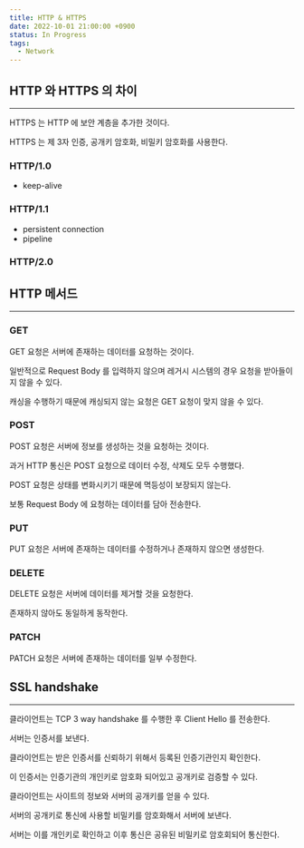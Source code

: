 ```yaml
---
title: HTTP & HTTPS
date: 2022-10-01 21:00:00 +0900
status: In Progress
tags:
  - Network
---
```


## HTTP 와 HTTPS 의 차이

---

HTTPS 는 HTTP 에 보안 계층을 추가한 것이다.

HTTPS 는 제 3자 인증, 공개키 암호화, 비밀키 암호화를 사용한다.

### HTTP/1.0

- keep-alive

### HTTP/1.1

- persistent connection
- pipeline

### HTTP/2.0

## HTTP 메서드

---

### GET

GET 요청은 서버에 존재하는 데이터를 요청하는 것이다.

일반적으로 Request Body 를 입력하지 않으며 레거시 시스템의 경우 요청을 받아들이지 않을 수 있다.

캐싱을 수행하기 때문에 캐싱되지 않는 요청은 GET 요청이 맞지 않을 수 있다.

### POST

POST 요청은 서버에 정보를 생성하는 것을 요청하는 것이다.

과거 HTTP 통신은 POST 요청으로 데이터 수정, 삭제도 모두 수행했다.

POST 요청은 상태를 변화시키기 때문에 멱등성이 보장되지 않는다.

보통 Request Body 에 요청하는 데이터를 담아 전송한다.

### PUT

PUT 요청은 서버에 존재하는 데이터를 수정하거나 존재하지 않으면 생성한다.

### DELETE

DELETE 요청은 서버에 데이터를 제거할 것을 요청한다.

존재하지 않아도 동일하게 동작한다.

### PATCH

PATCH 요청은 서버에 존재하는 데이터를 일부 수정한다.

## SSL handshake

---

클라이언트는 TCP 3 way handshake 를 수행한 후 Client Hello 를 전송한다.

서버는 인증서를 보낸다.

클라이언트는 받은 인증서를 신뢰하기 위해서 등록된 인증기관인지 확인한다.

이 인증서는 인증기관의 개인키로 암호화 되어있고 공개키로 검증할 수 있다.

클라이언트는 사이트의 정보와 서버의 공개키를 얻을 수 있다.

서버의 공개키로 통신에 사용할 비밀키를 암호화해서 서버에 보낸다.

서버는 이를 개인키로 확인하고 이후 통신은 공유된 비밀키로 암호회되어 통신한다.
